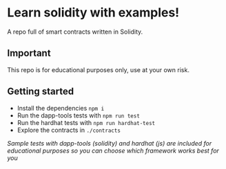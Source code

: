 # Learn solidity with examples!

A repo full of smart contracts written in Solidity.

## Important

This repo is for educational purposes only, use at your own risk.

## Getting started

- Install the dependencies `npm i`
- Run the dapp-tools tests with `npm run test`
- Run the hardhat tests with `npm run hardhat-test`
- Explore the contracts in `./contracts`

_Sample tests with dapp-tools (solidity) and hardhat (js) are included for educational purposes so you can choose which framework works best for you_
